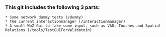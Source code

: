 ### This git includes the following 3 parts:
    * Some network dummy tests (/dummy)
    * The current interactionmanager (/interactionmanager)
    * A small WoZ-Gui to fake some input, such as VAD, Touches and Spatial Relations (/tools/TestGUIForValidatoin)
